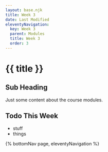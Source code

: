 ```yaml
---
layout: base.njk
title: Week 3
date: Last Modified
eleventyNavigation:
  key: Week 3
  parent: Modules
  title: Week 3
  order: 3
---
```


# {{ title }}

## Sub Heading

Just some content about the course modules.

## Todo This Week

- stuff
- things

{% bottomNav page, eleventyNavigation %}
